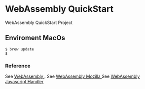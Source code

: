 # WebAssembly QuickStart 
WebAssembly QuickStart Project 

## Enviroment MacOs 

```shell
$ brew update
$ 
```

### Reference 

See [WebAssembly ](https://webassembly.org/).
See [WebAssembly Mozilla ](https://developer.mozilla.org/en-US/docs/WebAssembly/C_to_wasm)
See [WebAssembly Javascript Handler](https://medium.com/@gruizdevilla/webassembly-for-javascripters-6783f6c11ae9)

